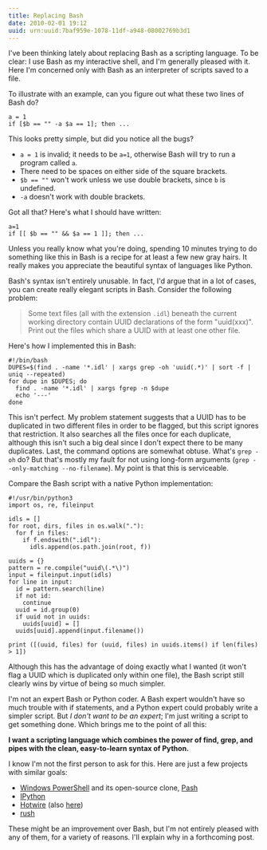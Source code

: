 ```yaml
---
title: Replacing Bash
date: 2010-02-01 19:12
uuid: urn:uuid:7baf959e-1078-11df-a948-08002769b3d1
---
```


I've been thinking lately about replacing Bash as a scripting language.  To be
clear: I use Bash as my interactive shell, and I'm generally pleased with it.
Here I'm concerned only with Bash as an interpreter of scripts saved to a file.

To illustrate with an example, can you figure out what these two lines of Bash
do?

    a = 1
    if [$b == "" -a $a == 1]; then ...

This looks pretty simple, but did you notice all the bugs?

 - `a = 1` is invalid; it needs to be `a=1`, otherwise Bash will try to run a program called `a`.
 - There need to be spaces on either side of the square brackets.
 - `$b == ""` won't work unless we use double brackets, since `b` is undefined.
 - `-a` doesn't work with double brackets.

Got all that?  Here's what I should have written:

    a=1
    if [[ $b == "" && $a == 1 ]]; then ...

Unless you really know what you're doing, spending 10 minutes trying to do
something like this in Bash is a recipe for at least a few new gray hairs.  It
really makes you appreciate the beautiful syntax of languages like Python.

Bash's syntax isn't entirely unusable.  In fact, I'd argue that in a lot of
cases, you can create really elegant scripts in Bash.  Consider the following
problem:

> Some text files (all with the extension `.idl`) beneath the current
> working directory contain UUID declarations of the form "uuid(xxx)".  Print out
> the files which share a UUID with at least one other file.

Here's how I implemented this in Bash:

    #!/bin/bash
    DUPES=$(find . -name '*.idl' | xargs grep -oh 'uuid(.*)' | sort -f | uniq --repeated)
    for dupe in $DUPES; do
      find . -name '*.idl' | xargs fgrep -n $dupe
      echo '---'
    done

This isn't perfect.  My problem statement suggests that a UUID has to be
duplicated in two different files in order to be flagged, but this script
ignores that restriction.  It also searches all the files once for each
duplicate, although this isn't such a big deal since I don't expect there to
be many duplicates.  Last, the command options are somewhat obtuse.  What's
`grep -oh` do?  But that's mostly my fault for not using long-form arguments
(`grep --only-matching --no-filename`).  My point is that this is serviceable.

Compare the Bash script with a native Python implementation:

    #!/usr/bin/python3
    import os, re, fileinput

    idls = []
    for root, dirs, files in os.walk("."):
      for f in files:
        if f.endswith(".idl"):
          idls.append(os.path.join(root, f))

    uuids = {}
    pattern = re.compile("uuid\(.*\)")
    input = fileinput.input(idls)
    for line in input:
      id = pattern.search(line)
      if not id:
        continue
      uuid = id.group(0)
      if uuid not in uuids:
        uuids[uuid] = []
      uuids[uuid].append(input.filename())

    print ([(uuid, files) for (uuid, files) in uuids.items() if len(files) > 1])

Although this has the advantage of doing exactly what I wanted (it won't flag a
UUID which is duplicated only within one file), the Bash script still clearly
wins by virtue of being so much simpler.

I'm not an expert Bash or Python coder.  A Bash expert wouldn't have so much
trouble with if statements, and a Python expert could probably write a simpler
script.  But *I don't want to be an expert*; I'm just writing a script to get
something done.  Which brings me to the point of all this:

**I want a scripting language which combines the power of find, grep, and pipes
with the clean, easy-to-learn syntax of Python.**

I know I'm not the first person to ask for this.  Here are just a few projects
with similar goals:

 - [Windows PowerShell][] and its open-source clone, [Pash][]
 - [IPython][]
 - [Hotwire][] (also [here][Hotwire2])
 - [rush][]

[Windows PowerShell]: http://technet.microsoft.com/en-us/scriptcenter/dd742419.aspx
[Pash]: http://pash.sourceforge.net/
[rush]: http://rush.heroku.com/
[Hotwire]: http://code.google.com/p/hotwire-shell/ 
[Hotwire2]: http://cdn.hotwire-shell.org/index.html
[IPython]: http://ipython.scipy.org

These might be an improvement over Bash, but I'm not entirely pleased with any
of them, for a variety of reasons.  I'll explain why in a forthcoming post.
